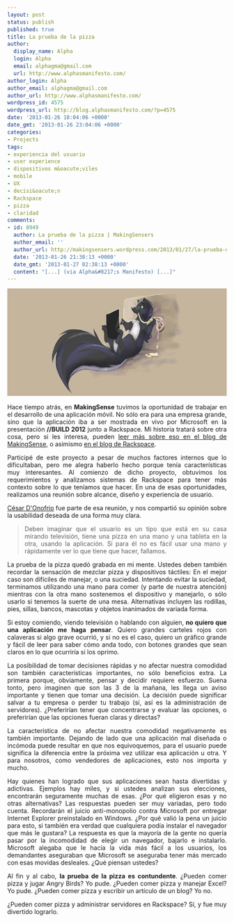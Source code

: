 ```yaml
---
layout: post
status: publish
published: true
title: La prueba de la pizza
author:
  display_name: Alpha
  login: Alpha
  email: alphagma@gmail.com
  url: http://www.alphasmanifesto.com/
author_login: Alpha
author_email: alphagma@gmail.com
author_url: http://www.alphasmanifesto.com/
wordpress_id: 4575
wordpress_url: http://blog.alphasmanifesto.com/?p=4575
date: '2013-01-26 18:04:06 +0000'
date_gmt: '2013-01-26 23:04:06 +0000'
categories:
- Projects
tags:
- experiencia del usuario
- user experience
- dispositivos m&oacute;viles
- mobile
- UX
- decisi&oacute;n
- Rackspace
- pizza
- claridad
comments:
- id: 8949
  author: La prueba de la pizza | MakingSensers
  author_email: ''
  author_url: http://makingsensers.wordpress.com/2013/01/27/la-prueba-de-la-pizza/
  date: '2013-01-26 21:38:13 +0000'
  date_gmt: '2013-01-27 02:38:13 +0000'
  content: "[...] (via Alpha&#8217;s Manifesto) [...]"
---
```


![](/assets/Pizza.jpg)

<p style="text-align: justify;">Hace tiempo atr&aacute;s, en <strong>MakingSense</strong> tuvimos la oportunidad de trabajar en el desarrollo de una aplicaci&oacute;n m&oacute;vil. No s&oacute;lo era para una empresa grande, sino que la aplicaci&oacute;n iba a ser mostrada en vivo por Microsoft en la presentaci&oacute;n <strong>//BUILD 2012</strong> junto a Rackspace. Mi historia tratar&aacute; sobre otra cosa, pero si les interesa, pueden <a href="http://blog.makingsense.com/2012/11/windows-8-app-with-rackspace/">leer m&aacute;s sobre eso en el blog de MakingSense</a>, o asimismo <a href="http://www.rackspace.com/blog/manage-the-rackspace-open-cloud-with-windows-8/">en el blog de Rackspace</a>.</p>
<p style="text-align: justify;">Particip&eacute; de este proyecto a pesar de muchos factores internos que lo dificultaban, pero me alegra haberlo hecho porque ten&iacute;a caracter&iacute;sticas muy interesantes. Al comienzo de dicho proyecto, obtuvimos los requerimientos y analizamos sistemas de Rackspace para tener m&aacute;s contexto sobre lo que ten&iacute;amos que hacer. En una de esas oportunidades, realizamos una reuni&oacute;n sobre alcance, dise&ntilde;o y experiencia de usuario.</p>
<p style="text-align: justify;"><!--more--></p>
<p style="text-align: justify;"><a href="https://twitter.com/CesarDOnofrio">C&eacute;sar D'Onofrio</a> fue parte de esa reuni&oacute;n, y nos comparti&oacute; su opini&oacute;n sobre la usabilidad deseada de una forma muy clara.</p>
<blockquote>
<p style="text-align: justify;">Deben imaginar que el usuario es un tipo que est&aacute; en su casa mirando televisi&oacute;n, tiene una pizza en una mano y una tableta en la otra, usando la aplicaci&oacute;n. Si para &eacute;l no es f&aacute;cil usar una mano y r&aacute;pidamente ver lo que tiene que hacer, fallamos.</p>
</blockquote>
<p style="text-align: justify;">La prueba de la pizza qued&oacute; grabada en mi mente. Ustedes deben tambi&eacute;n recordar la sensaci&oacute;n de mezclar pizza y dispositivos t&aacute;ctiles: En el mejor caso son dif&iacute;ciles de manejar, o una suciedad. Intentando evitar la suciedad, terminamos utilizando una mano para comer (y parte de nuestra atenci&oacute;n) mientras con la otra mano sostenemos el dispositivo y manejarlo, o s&oacute;lo usarlo si tenemos la suerte de una mesa. Alternativas incluyen las rodillas, pies, sillas, bancos, mascotas y objetos inanimados de variada forma.</p>
<p style="text-align: justify;">Si estoy comiendo, viendo televisi&oacute;n o hablando con alguien, <strong>no quiero que una aplicaci&oacute;n me haga pensar</strong>. Quiero grandes carteles rojos con calaveras si algo grave ocurri&oacute;, y si no es el caso, quiero un gr&aacute;fico grande y f&aacute;cil de leer para saber c&oacute;mo anda todo, con botones grandes que sean claros en lo que ocurrir&iacute;a si los oprimo.</p>
<p style="text-align: justify;">La posibilidad de tomar decisiones r&aacute;pidas y no afectar nuestra comodidad son tambi&eacute;n caracter&iacute;sticas importantes, no s&oacute;lo beneficios extra. La primera porque, obviamente, pensar y decidir requiere esfuerzo. Suena tonto, pero imaginen que son las 3 de la ma&ntilde;ana, les llega un aviso importante y tienen que tomar una decisi&oacute;n. La decisi&oacute;n puede significar salvar a tu empresa o perder tu trabajo (s&iacute;, as&iacute; es la administraci&oacute;n de servidores). &iquest;Preferir&iacute;an tener que concentrarse y evaluar las opciones, o preferir&iacute;an que las opciones fueran claras y directas?</p>
<p style="text-align: justify;">La caracter&iacute;stica de no afectar nuestra comodidad negativamente es tambi&eacute;n importante. Dejando de lado que una aplicaci&oacute;n mal dise&ntilde;ada o inc&oacute;moda puede resultar en que nos equivoquemos, para el usuario puede significa la diferencia entre la pr&oacute;xima vez utilizar esa aplicaci&oacute;n u otra. Y para nosotros, como vendedores de aplicaciones, esto nos importa y mucho.</p>
<p style="text-align: justify;">Hay quienes han logrado que sus aplicaciones sean hasta divertidas y adictivas. Ejemplos hay miles, y si ustedes analizan sus elecciones, encontrar&aacute;n seguramente muchas de esas. &iquest;Por qu&eacute; eligieron esas y no otras alternativas? Las respuestas pueden ser muy variadas, pero todo cuenta. Recordar&aacute;n el juicio anti-monopolio contra Microsoft por entregar Internet Explorer preinstalado en Windows. &iquest;Por qu&eacute; vali&oacute; la pena un juicio para esto, si tambi&eacute;n era verdad que cualquiera pod&iacute;a instalar el navegador que m&aacute;s le gustara? La respuesta es que la mayor&iacute;a de la gente no quer&iacute;a pasar por la incomodidad de elegir un navegador, bajarlo e instalarlo. Microsoft alegaba que le hac&iacute;a la vida m&aacute;s f&aacute;cil a los usuarios, los demandantes aseguraban que Microsoft se aseguraba tener m&aacute;s mercado con esas movidas desleales. &iquest;Qu&eacute; piensan ustedes?</p>
<p style="text-align: justify;">Al fin y al cabo, <strong>la prueba de la pizza es contundente</strong>. &iquest;Pueden comer pizza y jugar Angry Birds? Yo pude. &iquest;Pueden comer pizza y manejar Excel? Yo pude. &iquest;Pueden comer pizza y escribir un art&iacute;culo de un blog? Yo no.</p>
<p style="text-align: justify;">&iquest;Pueden comer pizza y administrar servidores en Rackspace? S&iacute;, y fue muy divertido lograrlo.</p>
